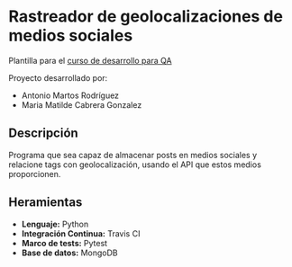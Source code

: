 # Rastreador de geolocalizaciones de medios sociales

Plantilla para el [curso de desarrollo para QA](https://jj.github.io/curso-tdd)

Proyecto desarrollado por:

- Antonio Martos Rodríguez
- Maria Matilde Cabrera Gonzalez

## Descripción

Programa que sea capaz de almacenar posts en medios sociales y relacione tags con geolocalización, usando el API que estos medios proporcionen.

## Heramientas

- **Lenguaje:** Python
- **Integración Continua:** Travis CI
- **Marco de tests:** Pytest
- **Base de datos:** MongoDB

